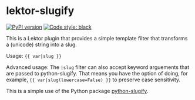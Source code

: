 # lektor-slugify

[![PyPI version](https://badge.fury.io/py/lektor-slugify.svg)](https://pypi.org/project/lektor-slugify/)
<a href="https://github.com/ambv/black"><img alt="Code style: black" src="https://img.shields.io/badge/code%20style-black-000000.svg"></a>

This is a Lektor plugin that provides a simple template filter that transforms a (unicode) string into a slug.

Usage: `{{ var|slug }}`

Advanced usage: The `|slug` filter can also accept keyword arguements that are passed to python-slugify. That means you have the option of doing, for example, `{{ var|slug(lowercase=False) }}` to preserve case sensitivity.

This is a simple use of the Python package [python-slugify](https://github.com/un33k/python-slugify).
